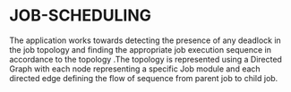 # JOB-SCHEDULING
The application works towards detecting the presence of any deadlock in the job topology and finding the appropriate job execution sequence in accordance to the topology .The topology is represented using a Directed Graph with each node representing a specific Job module and each directed edge defining the flow of sequence from parent job to child job.
